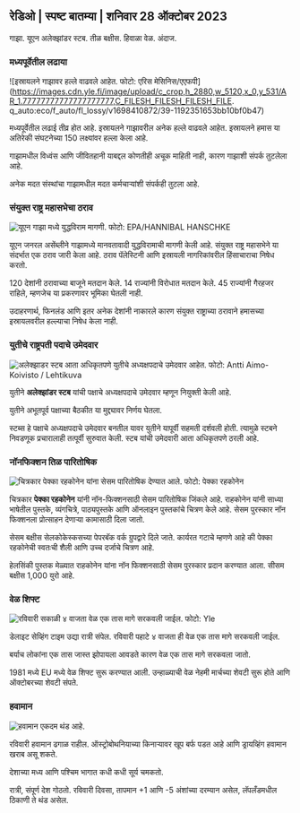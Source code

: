 ## रेडिओ \| स्पष्ट बातम्या \| शनिवार 28 ऑक्टोबर 2023

गाझा. यूएन अलेक्झांडर स्टब. तीळ बक्षीस. हिवाळा वेळ. अंदाज.

### मध्यपूर्वेतील लढाया

![इस्रायलने गाझावर हल्ले वाढवले आहेत. फोटो: एरिस मेसिनिस/एएफपी] (https://images.cdn.yle.fi/image/upload/c_crop,h_2880,w_5120,x_0,y_531/AR_1.77777777777777777777,C_FILESH_FILESH_FILESH_FILE. q_auto:eco/f_auto/fl_lossy/v1698410872/39-1192351653bb10bf0b47)

मध्यपूर्वेतील लढाई तीव्र होत आहे. इस्रायलने गाझावरील अनेक हल्ले वाढवले आहेत. इस्रायलने हमास या अतिरेकी संघटनेच्या 150 लक्ष्यांवर हल्ला केला आहे.

गाझामधील विध्वंस आणि जीवितहानी याबद्दल कोणतीही अचूक माहिती नाही, कारण गाझाशी संपर्क तुटलेला आहे.

अनेक मदत संस्थांचा गाझामधील मदत कर्मचार्‍यांशी संपर्कही तुटला आहे.

### संयुक्त राष्ट्र महासभेचा ठराव

![यूएन गाझा मध्ये युद्धविराम मागणी. फोटो: EPA/HANNIBAL HANSCHKE](https://images.cdn.yle.fi/image/upload/c_crop,h_3150,w_5600,x_0,y_268/ar_1.7777777777777777,c_fill,g_7777777,c_fill,g_70/20p_01/20p_0,000q_auto:eco/f_auto/fl_lossy/v1698499380/39-1192714653d0ab7d4d4c)

यूएन जनरल असेंब्लीने गाझामध्ये मानवतावादी युद्धविरामाची मागणी केली आहे. संयुक्त राष्ट्र महासभेने या संदर्भात एक ठराव जारी केला आहे. ठराव पॅलेस्टिनी आणि इस्रायली नागरिकांवरील हिंसाचाराचा निषेध करतो.

120 देशांनी ठरावाच्या बाजूने मतदान केले. 14 राज्यांनी विरोधात मतदान केले. 45 राज्यांनी गैरहजर राहिले, म्हणजेच या प्रकरणावर भूमिका घेतली नाही.

उदाहरणार्थ, फिनलंड आणि इतर अनेक देशांनी नाकारले कारण संयुक्त राष्ट्राच्या ठरावाने हमासच्या इस्रायलवरील हल्ल्याचा निषेध केला नाही.

### युतीचे राष्ट्रपती पदाचे उमेदवार

![अलेक्झाडर स्टब आता अधिकृतपणे युतीचे अध्यक्षपदाचे उमेदवार आहेत. फोटो: Antti Aimo-Koivisto / Lehtikuva](https://images.cdn.yle.fi/image/upload/c_crop,h_2880,w_5120,x_0,y_287/ar_1.777777777777777,c_fill,c_fill,1_0p_0d,1w_777777777777777777777777777777777777777777777777,c_fill,1_6_1w,1_10/q_auto:eco/f_auto/fl_lossy/v1698494219/39-1192698653cf6c267686)

युतीने **अलेक्झांडर स्टब** यांची पक्षाचे अध्यक्षपदाचे उमेदवार म्हणून नियुक्ती केली आहे.

युतीने अभूतपूर्व पक्षाच्या बैठकीत या मुद्द्यावर निर्णय घेतला.

स्टब्स हे पक्षाचे अध्यक्षपदाचे उमेदवार बनतील यावर युतीने यापूर्वी सहमती दर्शवली होती. त्यामुळे स्टबने निवडणूक प्रचारालाही तत्पूर्वी सुरुवात केली. स्टब यांची उमेदवारी आता अधिकृतपणे ठरली आहे.

### नॉनफिक्शन तिळ पारितोषिक

![चित्रकार पेक्का रहकोनेन यांना सेसम पारितोषिक देण्यात आले. फोटो: पेक्का रहकोनेन](https://images.cdn.yle.fi/image/upload/c_crop,h_861,w_1531,x_2,y_65/ar_1.777777777777777,c_fill,g_faces,h_675,/1200/10p_aud.eco/f_auto/fl_lossy/v1698504762/39-1192741653d1f5e2611a)

चित्रकार **पेक्का रहकोनेन** यांनी नॉन-फिक्शनसाठी सेसम पारितोषिक जिंकले आहे. राहकोनेन यांनी साध्या भाषेतील पुस्तके, व्यंगचित्रे, पाठ्यपुस्तके आणि ऑनलाइन पुस्तकांचे चित्रण केले आहे. सेसम पुरस्कार नॉन फिक्शनला प्रोत्साहन देणाऱ्या कामासाठी दिला जातो.

सेसम बक्षीस सेलकोकेस्कसच्या पेपरबॅक वर्क ग्रुपद्वारे दिले जाते. कार्यरत गटाचे म्हणणे आहे की पेक्का रहकोनेची स्वतःची शैली आणि उच्च दर्जाचे चित्रण आहे.

हेलसिंकी पुस्तक मेळ्यात राहकोनेन यांना नॉन फिक्शनसाठी सेसम पुरस्कार प्रदान करण्यात आला. सीसम बक्षीस 1,000 युरो आहे.

### वेळ शिफ्ट

![रविवारी सकाळी ४ वाजता वेळ एक तास मागे सरकवली जाईल. फोटो: Yle](https://images.cdn.yle.fi/image/upload/c_crop,h_900,w_1600,x_0,y_0/ar_1.7777777777777777,c_fill,g_faces,h_675,w_1200/dco_1200/dco./f_auto/fl_lossy/v1603530654/14-svyle-6142553197327452bd)

डेलाइट सेव्हिंग टाइम उद्या रात्री संपेल. रविवारी पहाटे ४ वाजता ही वेळ एक तास मागे सरकवली जाईल.

बर्याच लोकांना एक तास जास्त झोपायला आवडते कारण वेळ एक तास मागे सरकवला जातो.

1981 मध्ये EU मध्ये वेळ शिफ्ट सुरू करण्यात आली. उन्हाळ्याची वेळ नेहमी मार्चच्या शेवटी सुरू होते आणि ऑक्टोबरच्या शेवटी संपते.

### हवामान

![हवामान एकदम थंड आहे.](https://images.cdn.yle.fi/image/upload/c_crop,h_1080,w_1919,x_0,y_0/ar_1.777777777777777,c_fill,g_faces,h_675,w_10/d_10/0/q_auto:eco/f_auto/fl_lossy/v1698504972/39-1192742653d20d3625ce)

रविवारी हवामान ढगाळ राहील. ऑस्ट्रोबोथनियाच्या किनाऱ्यावर खूप बर्फ पडत आहे आणि ड्रायव्हिंग हवामान खराब असू शकते.

देशाच्या मध्य आणि पश्चिम भागात कधी कधी सूर्य चमकतो.

रात्री, संपूर्ण देश गोठतो. रविवारी दिवसा, तापमान +1 आणि -5 अंशांच्या दरम्यान असेल, लॅपलँडमधील ठिकाणी ते थंड असेल.